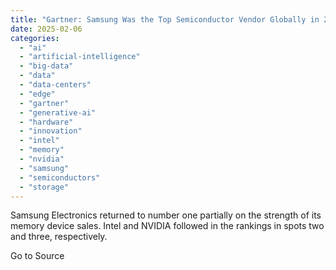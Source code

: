 ```yaml
---
title: "Gartner: Samsung Was the Top Semiconductor Vendor Globally in 2024"
date: 2025-02-06
categories: 
  - "ai"
  - "artificial-intelligence"
  - "big-data"
  - "data"
  - "data-centers"
  - "edge"
  - "gartner"
  - "generative-ai"
  - "hardware"
  - "innovation"
  - "intel"
  - "memory"
  - "nvidia"
  - "samsung"
  - "semiconductors"
  - "storage"
---
```


Samsung Electronics returned to number one partially on the strength of its memory device sales. Intel and NVIDIA followed in the rankings in spots two and three, respectively.

Go to Source
